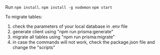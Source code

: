 Run `npm install`.
`npm install -g nodemon`
`npm start`

To migrate tables:
1. check the parameters of your local database in .env file
2. generate client using "npm run prisma:generate"
3. migrate all tables using "npm run prisma:migrate"
4. in case the commands will not work, check the package.json file and change the "scripts"